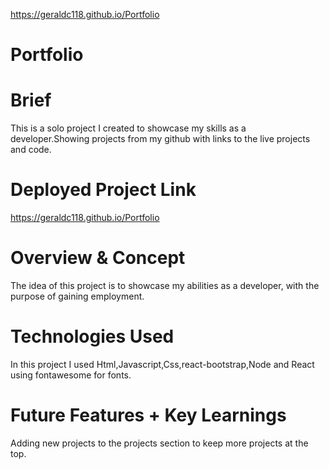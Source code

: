 https://geraldc118.github.io/Portfolio

# Portfolio

# Brief
This is a solo project I created to showcase my skills as a developer.Showing projects from my github with links to the live projects and code.

# Deployed Project Link
https://geraldc118.github.io/Portfolio

# Overview & Concept
The idea of this project is to showcase my abilities as a developer, with the purpose of gaining employment.

# Technologies Used
In this project I used Html,Javascript,Css,react-bootstrap,Node and React using fontawesome for fonts.


<!--# Approach Taken (Thought process & methods of producing it, show where you took the lead)
I started this project when i first began my python bootcamp. i created the site originally just using basic html and css to begin with, but then when i came back to the site after completing my web development bootcamp i decided to remove the python packages and add react to allow the site access to the vast react library. -->


<!-- # Visuals (Code Snippets and Screenshots) -->

<!-- # Bugs, Blockers & Wins -->


# Future Features + Key Learnings 
Adding new projects to the projects section to keep more projects at the top.



